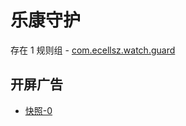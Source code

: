 # 乐康守护

存在 1 规则组 - [com.ecellsz.watch.guard](/src/apps/com.ecellsz.watch.guard.ts)

## 开屏广告

- [快照-0](https://i.gkd.li/import/14039510)
